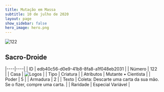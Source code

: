 ```yaml
---
title: Mutação em Massa
subtitle: 10 de julho de 2020
layout: page
show_sidebar: false
hero_image: hero.png
---
```


![122](https://cdn.keyforgegame.com/media/card_front/pt/479_122_W4334RRG8W6_pt.png)

## Sacro-Droide

|----|----|
| ID | edb40c56-d0e9-41b8-8fa8-a1f048eb2031 |
| Número | 122 |
| Casa | ![Logos](https://archonarcana.com/images/thumb/c/ce/Logos.png/22px-Logos.png "Logos") |
| Tipo | Criatura |
| Atributos | Mutante • Cientista |
| Poder | 5 |
| Armadura | 2 |
| Texto | Coleta: Descarte uma carta da sua mão. Se o fizer, compre uma carta. |
| Raridade | Especial Variável |
